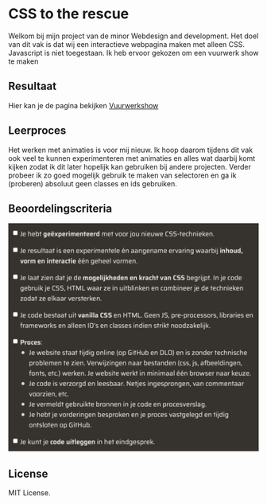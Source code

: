 # CSS to the rescue

Welkom bij mijn project van de minor Webdesign and development. Het doel van dit vak is dat wij een interactieve webpagina maken met alleen CSS. Javascript is niet toegestaan. Ik heb ervoor gekozen om een vuurwerk show te maken

## Resultaat

Hier kan je de pagina bekijken [Vuurwerkshow](https://fabian-vis.github.io/vuurwerk-je-/ "Vuurwerkshow")

## Leerproces

Het werken met animaties is voor mij nieuw. Ik hoop daarom tijdens dit vak ook veel te kunnen experimenteren met animaties en alles wat daarbij komt kijken zodat ik dit later hopelijk kan gebruiken bij andere projecten. Verder probeer ik zo goed mogelijk gebruik te maken van selectoren en ga ik (proberen) absoluut geen classes en ids gebruiken.

## Beoordelingscriteria

![Beoordelingscriteria](images/beoordelingscriteria.png)

## License

MIT License.
